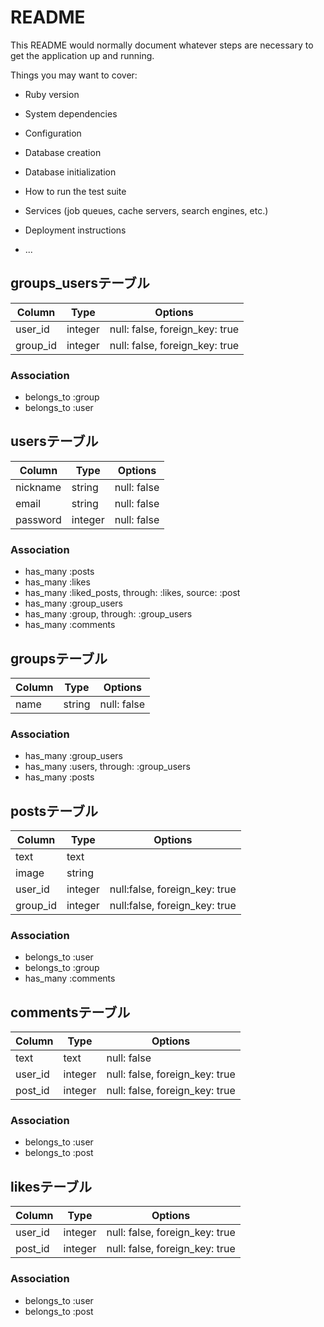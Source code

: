 # README

This README would normally document whatever steps are necessary to get the
application up and running.

Things you may want to cover:

* Ruby version

* System dependencies

* Configuration

* Database creation

* Database initialization

* How to run the test suite

* Services (job queues, cache servers, search engines, etc.)

* Deployment instructions

* ...

## groups_usersテーブル
|Column|Type|Options|
|------|----|-------|
|user_id|integer|null: false, foreign_key: true|
|group_id|integer|null: false, foreign_key: true|

### Association
- belongs_to :group
- belongs_to :user


## usersテーブル
|Column|Type|Options|
|------|----|-------|
|nickname|string|null: false|
|email|string|null: false|
|password|integer|null: false|

### Association
- has_many :posts
- has_many :likes
- has_many :liked_posts, through: :likes, source: :post
- has_many :group_users
- has_many :group, through: :group_users
- has_many :comments



## groupsテーブル
|Column|Type|Options|
|------|----|-------|
|name|string|null: false|

### Association
- has_many :group_users
- has_many :users, through: :group_users
- has_many :posts


## postsテーブル
|Column|Type|Options|
|------|----|-------|
|text|text|||
|image|string|||
|user_id|integer|null:false, foreign_key: true|
|group_id|integer|null:false, foreign_key: true|

### Association
- belongs_to :user
- belongs_to :group
- has_many :comments


## commentsテーブル
|Column|Type|Options|
|------|----|-------|
|text|text|null: false|
|user_id|integer|null: false, foreign_key: true|
|post_id|integer|null: false, foreign_key: true|

### Association
- belongs_to :user
- belongs_to :post

## likesテーブル
|Column|Type|Options|
|------|----|-------|
|user_id|integer|null: false, foreign_key: true|
|post_id|integer|null: false, foreign_key: true|

### Association
- belongs_to :user
- belongs_to :post


